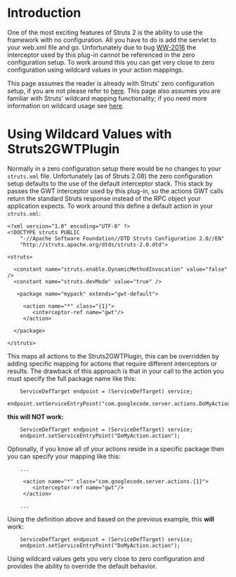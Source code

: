 # Introduction #

One of the most exciting features of Struts 2 is the ability to use the framework with no configuration. All you have to do is add the servlet to your web.xml file and go. Unfortunately due to bug [WW-2016](http://issues.apache.org/struts/browse/WW-2016) the interceptor used by this plug-in cannot be referenced in the zero configuration setup. To work around this you can get very close to zero configuration using wildcard values in your action mappings.

This page assumes the reader is already with Struts' zero configuration setup, if you are not please refer to [here](http://struts.apache.org/2.x/docs/zero-configuration.html). This page also assumes you are familiar with Struts' wildcard mapping functionality; if you need more information on wildcard usage see [here](http://struts.apache.org/2.x/docs/wildcard-mappings.html).


# Using Wildcard Values with Struts2GWTPlugin #

Normally in a zero configuration setup there would be no changes to your `struts.xml` file. Unfortunately (as of Struts 2.08) the zero configuration setup defaults to the use of the default interceptor stack. This stack by passes the GWT interceptor used by this plug-in, so  the actions GWT calls return the standard Struts response instead of the RPC object your application expects. To work around this define a default action in your `struts.xml`:

```
<?xml version="1.0" encoding="UTF-8" ?>
<!DOCTYPE struts PUBLIC
    "-//Apache Software Foundation//DTD Struts Configuration 2.0//EN"
    "http://struts.apache.org/dtds/struts-2.0.dtd">

<struts>

  <constant name="struts.enable.DynamicMethodInvocation" value="false" />
  <constant name="struts.devMode" value="true" />

   <package name="mypack" extends="gwt-default">

     <action name="*" class="{1}">
        <interceptor-ref name="gwt"/>
     </action>

  </package>

</struts>
```

This maps all actions to the Struts2GWTPlugin, this can be overridden by adding specific mapping for actions that require different interceptors or results. The drawback of this approach is that in your call to the action you must specify the full package name like this:

```
    ServiceDefTarget endpoint = (ServiceDefTarget) service;
    endpoint.setServiceEntryPoint("com.googlecode.server.actions.DoMyAction.action");
```

**this will NOT work:**

```
    ServiceDefTarget endpoint = (ServiceDefTarget) service;
    endpoint.setServiceEntryPoint("DoMyAction.action");
```

Optionally, if you know all of your actions reside in a specific package then you can specify your mapping like this:

```
    ...

     <action name="*" class="com.googlecode.server.actions.{1}">
        <interceptor-ref name="gwt"/>
     </action>

    ...
```

Using the definition above and based on the previous example, this **will** work:

```
    ServiceDefTarget endpoint = (ServiceDefTarget) service;
    endpoint.setServiceEntryPoint("DoMyAction.action");
```

Using wildcard values gets you very close to zero configuration and provides the ability to override the default behavior.


